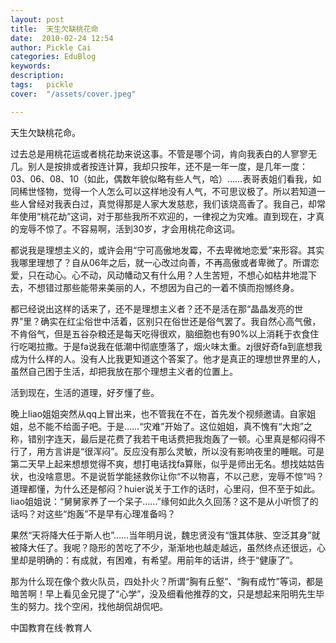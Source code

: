 ```yaml
---
layout: post  
title:  天生欠缺桃花命  
date:  2010-02-24 12:54  
author: Pickle Cai  
categories: EduBlog  
keywords: 
description:   
tags:	pickle   
cover:  "/assets/cover.jpeg"  

---  
```

    
天生欠缺桃花命。



过去总是用桃花运或者桃花劫来说这事。不管是哪个词，肯向我表白的人寥寥无几。别人是按排或者按连计算，我却只按年，还不是一年一度，是几年一度：03、06、08、10（如此，偶数年貌似略有些人气，哈）……表哥表姐们看我，如同稀世怪物，觉得一个人怎么可以这样地没有人气，不可思议极了。所以若知道一些人曾经对我表白过，真觉得那是人家大发慈悲，我们该烧高香了。我自己，却常年使用“桃花劫”这词，对于那些我所不欢迎的，一律视之为灾难。直到现在，才真的宠辱不惊了。不容易啊，活到30岁，才会用桃花命这词。



都说我是理想主义的，或许会用“宁可高傲地发霉，不去卑微地恋爱”来形容。其实我哪里理想了？自从06年之后，就一心改过向善，不再高傲或者卑微了。所谓恋爱，只在动心。心不动，风动幡动又有什么用？人生苦短，不想心如枯井地混下去，不想错过那些能带来美丽的人，不想因为自己的一着不慎而抱憾终身。



都已经说出这样的话来了，还不是理想主义者？还不是活在那“晶晶发亮的世界”里？确实在红尘俗世中活着，区别只在俗世还是俗气罢了。我自然心高气傲，不肯俗气，但是五谷杂粮还是每天吃得很欢，脑细胞也有90%以上消耗于衣食住行吃喝拉撒。于是fa说我在低潮中彻底堕落了，烟火味太重。zj很好奇fa到底想我成为什么样的人。没有人比我更知道这个答案了。他才是真正的理想世界里的人，虽然自己困于生活，却把我放在那个理想主义者的位置上。



活到现在，生活的道理，好歹懂了些。



 



晚上liao姐姐突然从qq上冒出来，也不管我在不在，首先发个视频邀请。自家姐姐，总不能不给面子吧。于是……“灾难”开始了。这位姐姐，真不愧有“大炮”之称，错别字连天，最后是花费了我若干电话费把我炮轰了一顿。心里真是郁闷得不行了，用方言讲是“很浑闷”。反应没有那么灵敏，所以没有影响夜里的睡眠。可是第二天早上起来想想觉得不爽，想打电话找fa算账，似乎是师出无名。想找姑姑告状，也没啥意思。不是说哲学能拯救你让你“不以物喜，不以己悲，宠辱不惊”吗？道理都懂，为什么还是郁闷？huier说关于工作的话时，心里闷，但不至于如此。liao姐姐说：“舅舅家养了一个呆子……”缘何如此久久回荡？这不是从小听惯了的话吗？对这些“炮轰”不是早有心理准备吗？



果然“天将降大任于斯人也”……当年明月说，魏忠贤没有“饿其体肤、空泛其身”就被降大任了。我呢？隐形的苦吃了不少，渐渐地也越走越远，虽然终点还很远，心里却是明确的：有成就，有困难，有希望。用前年的话讲，终于“健康了”。



那为什么现在像个救火队员，四处扑火？所谓“胸有丘壑”、“胸有成竹”等词，都是暗苦啊！早上看见金兄提了“心学”，没及细看他推荐的文，只是想起来阳明先生毕生的努力。找个空闲，找他胡侃胡侃吧。



		    
 中国教育在线·教育人

